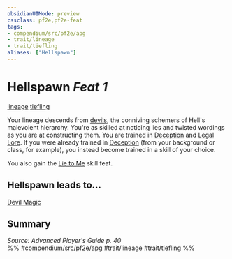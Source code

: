 ```yaml
---
obsidianUIMode: preview
cssclass: pf2e,pf2e-feat
tags:
- compendium/src/pf2e/apg
- trait/lineage
- trait/tiefling
aliases: ["Hellspawn"]
---
```

# Hellspawn  *Feat 1*  
[lineage](/rules/traits/lineage-apg.md)  [tiefling](/rules/traits/tiefling-b1.md)  


Your lineage descends from [devils](/rules/traits/devil.md), the conniving schemers of Hell's malevolent hierarchy. You're as skilled at noticing lies and twisted wordings as you are at constructing them. You are trained in [Deception](/compendium/skills.md#Deception) and [Legal Lore](/compendium/skills.md#Lore). If you were already trained in [Deception](/compendium/skills.md#Deception) (from your background or class, for example), you instead become trained in a skill of your choice.

You also gain the [Lie to Me](/compendium/feats/lie-to-me.md) skill feat.

## Hellspawn leads to...

[Devil Magic](/compendium/feats/devil-magic-apg.md)

## Summary

*Source: Advanced Player's Guide p. 40*  
%% #compendium/src/pf2e/apg #trait/lineage #trait/tiefling %%